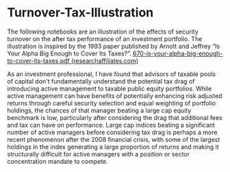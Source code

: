 # Turnover-Tax-Illustration
The following notebooks are an illustration of the effects of security turnover on the after tax performance of an investment portfolio. The illustration is inspired by the 1993 paper published by Arnott and Jeffrey “Is Your Alpha Big Enough to Cover Its Taxes?”. 
[670-is-your-alpha-big-enough-to-cover-its-taxes.pdf (researchaffiliates.com)](https://www.researchaffiliates.com/content/dam/ra/publications/pdf/670-is-your-alpha-big-enough-to-cover-its-taxes.pdf)

As an investment professional, I have found that advisors of taxable pools of capital don't fundamentally understand the potential tax drag of introducing active management to taxable public equity portfolios. While active management can have benefits of potentially enhancing risk adjusted returns through careful security selection and equal weighting of portfolio holdings, the chances of that manager beating a large cap equity benchmark is low, particularly after considering the drag that additional fees and tax can have on performance. Large cap indices beating a significant number of active managers before considering tax drag is perhaps a more recent phenomenon after the 2008 financial crisis, with some of the largest holdings in the index generating a large proportion of returns and making it structurally difficult for active managers with a position or sector concentration mandate to compete.
